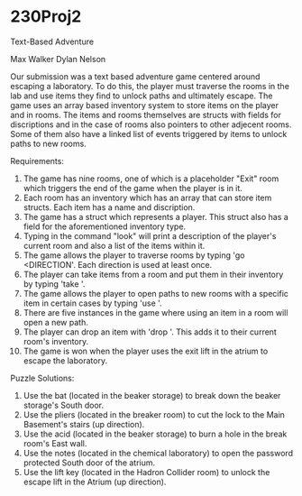 # 230Proj2
Text-Based Adventure

Max Walker
Dylan Nelson

Our submission was a text based adventure game centered around escaping a laboratory. To do this, the player must traverse the rooms in the lab and use items they find to unlock paths and ultimately escape. The game uses an array based inventory system to store items on the player and in rooms. The items and rooms themselves are structs with fields for discriptions and in the case of rooms also pointers to other adjecent rooms. Some of them also have a linked list of events triggered by items to unlock paths to new rooms.

Requirements:
1. The game has nine rooms, one of which is a placeholder "Exit" room which triggers the end of the game when the player is in it.
2. Each room has an inventory which has an array that can store item structs. Each item has a name and discription.
3. The game has a struct which represents a player. This struct also has a field for the aforementioned inventory type.
4. Typing in the command "look" will print a description of the player's current room and also a list of the items within it.
5. The game allows the player to traverse rooms by typing 'go <DIRECTION'. Each direction is used at least once.
6. The player can take items from a room and put them in their inventory by typing 'take <ITEM>'.
7. The game allows the player to open paths to new rooms with a specific item in certain cases by typing 'use <ITEM>'.
8. There are five instances in the game where using an item in a room will open a new path.
9. The player can drop an item with 'drop <ITEM>'. This adds it to their current room's inventory.
10. The game is won when the player uses the exit lift in the atrium to escape the laboratory.
  
Puzzle Solutions:
1. Use the bat (located in the beaker storage) to break down the beaker storage's South door.
2. Use the pliers (located in the breaker room) to cut the lock to the Main Basement's stairs (up direction).
3. Use the acid (located in the beaker storage) to burn a hole in the break room's East wall.
4. Use the notes (located in the chemical laboratory) to open the password protected South door of the atrium.
5. Use the lift key (located in the Hadron Collider room) to unlock the escape lift in the Atrium (up direction).
 
